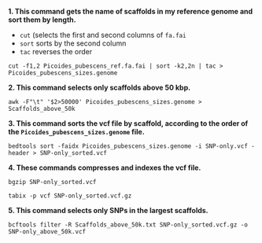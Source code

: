 
**1. This command gets the name of scaffolds in my reference genome and sort them by length.**
  * `cut` (selects the first and second columns of `fa.fai`
  * `sort` sorts by the second column
  * `tac` reverses the order

`cut -f1,2 Picoides_pubescens_ref.fa.fai | sort -k2,2n | tac > Picoides_pubescens_sizes.genome`

**2. This command selects only scaffolds above 50 kbp.**

`awk -F"\t" '$2>50000' Picoides_pubescens_sizes.genome > Scaffolds_above_50k`

**3. This command sorts the vcf file by scaffold, according to the order of the `Picoides_pubescens_sizes.genome` file.**

`bedtools sort -faidx Picoides_pubescens_sizes.genome -i SNP-only.vcf -header > SNP-only_sorted.vcf`

**4. These commands compresses and indexes the vcf file.**

`bgzip SNP-only_sorted.vcf`

`tabix -p vcf SNP-only_sorted.vcf.gz`

**5. This command selects only SNPs in the largest scaffolds.**

`bcftools filter -R Scaffolds_above_50k.txt SNP-only_sorted.vcf.gz -o SNP-only_above_50k.vcf`
